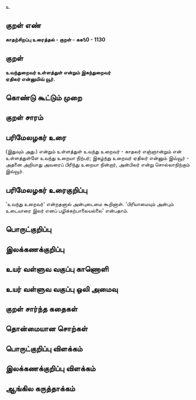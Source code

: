 உ

## குறள் எண் 

**காதற்சிறப்பு உரைத்தல் - குறள் - கக௩0 - 1130**

## குறள் 

**உவந்துறைவர் உள்ளத்துள் என்றும் இகந்துறைவர்  
ஏதிலர் என்னுமிவ் வூர்.**

## கொண்டு கூட்டும் முறை


## குறள் சாரம் 


## பரிமேலழகர் உரை

(இதுவும் அது.) என்றும் உள்ளத்துள் உவந்து உறைவர் - காதலர் எஞ்ஞான்றும் என் உள்ளத்துள்ளே உவந்து உறையா நிற்பர்; இகழ்ந்து உறைவர் ஏதிலர் என்னும் இவ்வூர் - அதனை அறியாது அவரைப் பிரிந்து உறையா நின்றார், அன்பிலர் என்று சொல்லாநிற்கும் இவ்வூர்.

## பரிமேலழகர் உரைகுறிப்பு   

'உவந்து உறைவர்' என்றதனால் அன்புடைமை கூறினாள். 'பிரியாமையும் அன்பும் உடையாரை இலர் எனப் பழிக்கற்பாலையல்லை' என்பதாம்.

## பொருட்குறிப்பு 


## இலக்கணக்குறிப்பு  


## உயர் வள்ளுவ வகுப்பு காணொளி


## உயர் வள்ளுவ வகுப்பு ஒலி அமைவு 

 
## குறள் சார்ந்த கதைகள் 


## தொன்மையான சொற்கள்


## பொருட்குறிப்பு விளக்கம்


## இலக்கணக்குறிப்பு விளக்கம்


## ஆங்கில கருத்தாக்கம் 


